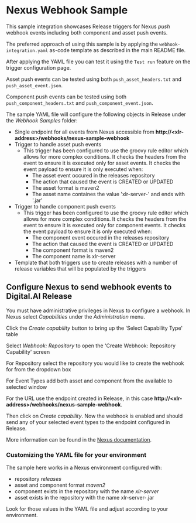 # Nexus Webhook Sample

This sample integration showcases Release triggers for Nexus *push* webhook events including both component and asset push events.

The preferred approach of using this sample is by applying the `webhook-integration.yaml` as-code template as described
in the main README file.

After applying the YAML file you can test it using the `Test run` feature on the trigger configuration page.

Asset push events can be tested using both `push_asset_headers.txt` and `push_asset_event.json`.

Component push events can be tested using both `push_component_headers.txt` and `push_component_event.json`.

The sample YAML file will configure the following objects in Release under the *Webhook Samples* folder:
 - Single endpoint for all events from Nexus accessible from **http://&lt;xlr-address&gt;/webhooks/nexus-sample-webhook**
 - Trigger to handle asset push events
   - This trigger has been configured to use the groovy rule editor which allows for more complex conditions. It checks
     the headers from the event to ensure it is executed only for asset events. It checks the event payload to
     ensure it is only executed when:
        - The asset event occured in the releases repository
        - The action that caused the event is CREATED or UPDATED
		- The asset format is maven2
        - The asset name containes the value 'xlr-server-' and ends with '.jar'
 - Trigger to handle component push events
   - This trigger has been configured to use the groovy rule editor which allows for more complex conditions. It checks
     the headers from the event to ensure it is executed only for component events. It checks the event payload to
     ensure it is only executed when:
        - The component event occured in the releases repository
        - The action that caused the event is CREATED or UPDATED
		- The component format is maven2
        - The component name is xlr-server
 - Template that both triggers use to create releases with a number of release variables that will be populated by the
   triggers

## Configure Nexus to send webhook events to Digital.AI Release

You must have administrative privileges in Nexus to configure a webhook. In Nexus select *Capabilities* under the *Administration*
menu.

Click the *Create capability* button to bring up the 'Select Capability Type' table

Select *Webhook: Repository* to open the 'Create Webhook: Repository Capability' screen

For Repository select the repository you would like to create the webhook for from the dropdown box

For Event Types add both asset and component from the available to selected window

For the URL use the endpoint created in Release, in this case **http://&lt;xlr-address&gt;/webhooks/nexus-sample-webhook**.

Then click on *Create capability*.  Now the webhook is enabled and should send any of your selected event types to the
endpoint configured in Release.

More information can be found in the [Nexus documentation](https://help.sonatype.com/repomanager3/webhooks).

### Customizing the YAML file for your environment

The sample here works in a Nexus environment configured with:
 * repository *releases*
 * asset and component format *maven2*
 * component exists in the repository with the name *xlr-server*
 * asset exists in the repository with the name xlr-server-<version>.jar

Look for those values in the YAML file and adjust according to your environment.



